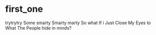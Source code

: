 # first_one
trytrytry
Some smarty
Smarty marty
So what If i Just Close My Eyes to What The People hide in minds?